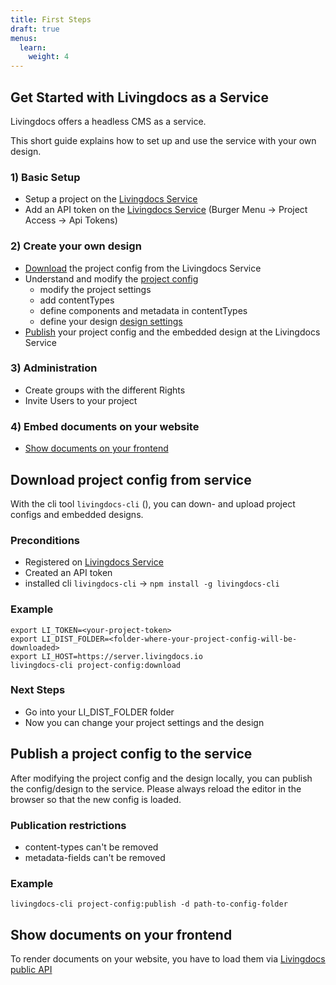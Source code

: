 ```yaml
---
title: First Steps
draft: true
menus:
  learn:
    weight: 4
---
```


## Get Started with Livingdocs as a Service

Livingdocs offers a headless CMS as a service.

This short guide explains how to set up and use the service with your own design.

### 1) Basic Setup

* Setup a project on the [Livingdocs Service](https://edit.livingdocs.io/)
* Add an API token on the [Livingdocs Service](https://edit.livingdocs.io/) \(Burger Menu -&gt; Project Access -&gt; Api Tokens)

### 2) Create your own design

* [Download](getting_started.md#download-project-config-from-service) the project config from the Livingdocs Service
* Understand and modify the [project config](reference-docs/project-config/README.md)
  * modify the project settings
  * add contentTypes
  * define components and metadata in contentTypes
  * define your design [design settings](reference-docs/project-config/design.md)
* [Publish](getting_started.md#publish-a-project-config-to-the-service) your project config and the embedded design at the Livingdocs Service

### 3) Administration

* Create groups with the different Rights
* Invite Users to your project

### 4) Embed documents on your website

* [Show documents on your frontend](getting_started.md#show-documents-on-your-frontend)

## Download project config from service

With the cli tool `livingdocs-cli` (), you can down- and upload project configs and embedded designs.

### Preconditions

* Registered on [Livingdocs Service](https://edit.livingdocs.io/)
* Created an API token
* installed cli `livingdocs-cli` -&gt; `npm install -g livingdocs-cli`

### Example

```text
export LI_TOKEN=<your-project-token>
export LI_DIST_FOLDER=<folder-where-your-project-config-will-be-downloaded>
export LI_HOST=https://server.livingdocs.io
livingdocs-cli project-config:download
```

### Next Steps

* Go into your LI\_DIST\_FOLDER folder
* Now you can change your project settings and the design

## Publish a project config to the service

After modifying the project config and the design locally, you can publish the config/design to the service. Please always reload the editor in the browser so that the new config is loaded.

### Publication restrictions

* content-types can't be removed
* metadata-fields can't be removed

### Example

`livingdocs-cli project-config:publish -d path-to-config-folder`

## Show documents on your frontend

To render documents on your website, you have to load them via [Livingdocs public API](https://edit.livingdocs.io/public-api)
